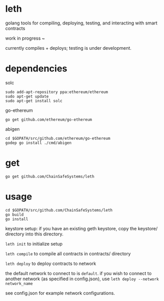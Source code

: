 # leth
golang tools for compiling, deploying, testing, and interacting with smart contracts

work in progress ~

currently compiles + deploys; testing is under development.

# dependencies

solc
```
sudo add-apt-repository ppa:ethereum/ethereum
sudo apt-get update
sudo apt-get install solc
```

go-ethereum

`go get github.com/ethereum/go-ethereum`

abigen
```
cd $GOPATH/src/github.com/ethereum/go-ethereum
godep go install ./cmd/abigen
```

# get 

`go get github.com/ChainSafeSystems/leth`

# usage

```
cd $GOPATH/src/github.com/ChainSafeSystems/leth
go build
go install
```

keystore setup: if you have an existing geth keystore, copy the keystore/ directory into this directory.

`leth init` to initialize setup

`leth compile` to compile all contracts in contracts/ directory

`leth deploy` to deploy contracts to network

the default network to connect to is `default`. if you wish to connect to another network (as specified in config.json), use `leth deploy --network network_name`

see config.json for example network configurations.
